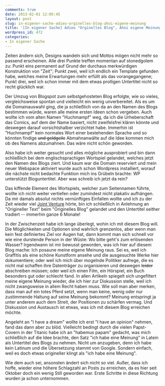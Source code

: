 ```yaml
---
comments: true
date: 2013-02-01 12:05:45
layout: post
slug: in-eigener-sache-adieu-orginelles-blog-ahoi-eigene-meinung
title: '[In eigener Sache] Adieu "Orginelles Blog", Ahoi eigene Meinung!'
wordpress_id: 472
categories:
- In eigener Sache
---
```


Zeiten ändern sich, Designs wandeln sich und Mottos mögen nicht mehr so passend erscheinen. Alle drei Punkte treffen momentan auf stonedgolem zu: Punkt eins permanent auf Grund der durchaus merkwürdigen Konstruktion von "Zeit"; Punkt zwei, weil ich endlich ein Template gefunden habe, welches meine Erwartungen mehr erfüllt als das vorangegangene; Punkt drei, weil ich schon immer mit dem etwas prolligen Untertitel nicht so recht glücklich war.

<!-- more -->

Der Umzug von Blogspot zum selbstgehosteten Blog erfolgte, wie so vieles, vergleichsweise spontan und vielleicht ein wenig unverbereitet. Als es um die Domainauswahl ging, die ja schließlich von da an den Namen des Blogs bestimmen würde, waren alle meine ersten Ideen schon vergeben. Auch wollte ich vom alten Namen "Huchmampf" weg, da ich die Urheberschaft das Comics, auf dem der Name basiert, nicht zweifelsfrei klären könnte und deswegen darauf vorsichtshalber verzichtet habe. Immerhin ist "Huchmampf" kein normales Wort einer bestehenden Sprache und so könnten findige <del>und geldgeile</del> Abmahnanwälte auf die Idee kommen mich ob des Namens abzumahnen. Das wäre nicht schön geworden.

Also habe ich weiter gesucht und alles mögliche ausprobiert und bin dann schließlich bei dem englischsprachigen Wortspiel gelandet, welches jetzt den Namen des Blogs ziert. Und kaum war die Domain reserviert und mein neuer Webspace aktiviert wurde auch schon Wordpress installiert, worauf die nächste nicht bedachte Funktion mich ins Grübeln brachte: WP unterstützt Bloguntertitel. Aber was schreib ich jetzt da rein?

Das kiffende Element des Wortspiels, welcher zum Seitennamen führte, wollte ich nicht weiter vertiefen oder zumindest nicht plakativ aufhängen. Da mir damals absolut nichts vernünftiges Einfallen wollte und ich zu der Zeit wieder viel [Joint Venture](http://www.goetzwidmann.de/joint-venture/index1.html) hörte, bin ich schließlich in Anlehnung an "Origineller Text" beim "Originelles Blog" gelandet und den Untertitel seither tradiert -- immerhin ganze 6 Monate!

In der Zwischenzeit habe ich lange überlegt, wohin ich mit diesem Blog will. Die Möglichkeiten und Optionen sind wahrlich grenzenlos, aber wenn man kein fest definiertes Ziel vor Augen hat, dann kommt man sich schnell vor wie eine durstende Person in der Wüste: Wo bitte geht's zum erlösenden Wasser? Irgendwann ist mir bewusst geworden, was ich hier auf diesem Blog mache: Ich posaune meine eigene Meinung raus. Sei es, weil ich Graffitis als eine schöne Kunstform ansehe und die ausgesuchte Werke hier dokumentiere; oder weil ich mich über mogelnde Politiker aufrege, die es nicht mal schaffen ihre Datenträger zu organisieren und deswegen <del>leider</del> abschreiben müssen; oder weil ich einen Film, ein Hörspiel, ein Buch besonders gut oder schlecht fand. In allen Artikeln spiegelt sich ungefiltert meine eigene Meinung wieder, die ich hier zur Diskussion stelle, weil ich nicht zwangsweise in allem Recht haben muss. Wie soll man aber merken, dass man auf ein totes Pferd setzt, wenn man keine, wenig oder nur zustimmende Haltung auf seine Meinung bekommt? Meinung entspringt ja unter anderem auch dem Streit, der Positionen zu schärfen vermag. Und Diskussion und Austausch ist etwas, was ich mit diesem Blog erreichen möchte.

Angeleht an "I have a dream" wollte ich erst "I have an opinion" nehmen, fand das dann aber zu blöd. Vielleicht bedingt durch die vielen Papst-Covern in der Titanic habe ich an "habemus papam" gedacht, was mich schließlich auf die Idee brachte, den Satz "ich habe eine Meinung" in Latein als Untertitel des Blogs zu nehmen. Nicht um anzugeben, denn ich habe kein Latinum und die Übersetzung stammt von Google. Sondern einfach, weil es doch etwas origineller klingt als "ich habe eine Meinung".

Wie dem auch sei, ansonsten ändert sich nicht so viel. Außer, dass ich hoffe, wieder eine höhere Schlagzahl an Posts zu erreichen, da es hier seit Oktober doch ein wenig Still geworden war. Erste Schritte in diese Richtung wurden ja schon unternommen.
